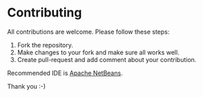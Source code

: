 # Contributing

All contributions are welcome. Please follow these steps:

1. Fork the repository. 
1. Make changes to your fork and make sure all works well.
1. Create pull-request and add comment about your contribution.

Recommended IDE is [Apache NetBeans](https://netbeans.apache.org).

Thank you :-)
